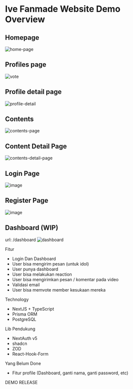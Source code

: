 # Ive Fanmade Website Demo Overview

## Homepage
![home-page](https://github.com/ikhlasdansantai/IVE/assets/95151018/171a1900-8dfb-4597-be2d-d875f6bda324)

## Profiles page
![vote](https://github.com/ikhlasdansantai/IVE/assets/95151018/f540892f-d12a-4d40-a97b-031b6277a440)

## Profile detail page
![profile-detail](https://github.com/ikhlasdansantai/IVE/assets/95151018/1797da00-f594-4a49-9401-157126ccc609)

## Contents
![contents-page](https://github.com/ikhlasdansantai/IVE/assets/95151018/3678d012-851a-459a-9ef9-a56ebc958ca3)

## Content Detail Page
![contents-detail-page](https://github.com/ikhlasdansantai/IVE/assets/95151018/45cdf27f-8a64-49da-8c24-4a14fb10b826)

## Login Page
![image](https://github.com/ikhlasdansantai/IVE/assets/95151018/c440a057-16f5-4a82-a7bb-b1e0767e427f)

## Register Page
![image](https://github.com/ikhlasdansantai/IVE/assets/95151018/f02ba2e0-efe7-482f-b9a3-d019905c6945)

## Dashboard (WIP)
url: /dashboard
![dashboard](https://github.com/ikhlasdansantai/IVE/assets/95151018/41cfdfc2-4e04-4e4a-ba55-ac425d68778f)

Fitur
- Login Dan Dashboard
- User bisa mengirim pesan (untuk idol)
- User punya dashboard
- User bisa melakukan reaction
- User bisa mengirimkan pesan / komentar pada video
- Validasi email
- User bisa memvote member kesukaan mereka

Technology
- NextJS + TypeScript
- Prisma ORM
- PostgreSQL

Lib Pendukung
- NextAuth v5
- shadcn
- ZOD
- React-Hook-Form

Yang Belum Done
- Fitur profile (Dashboard, ganti nama, ganti password, etc)

DEMO RELEASE 

